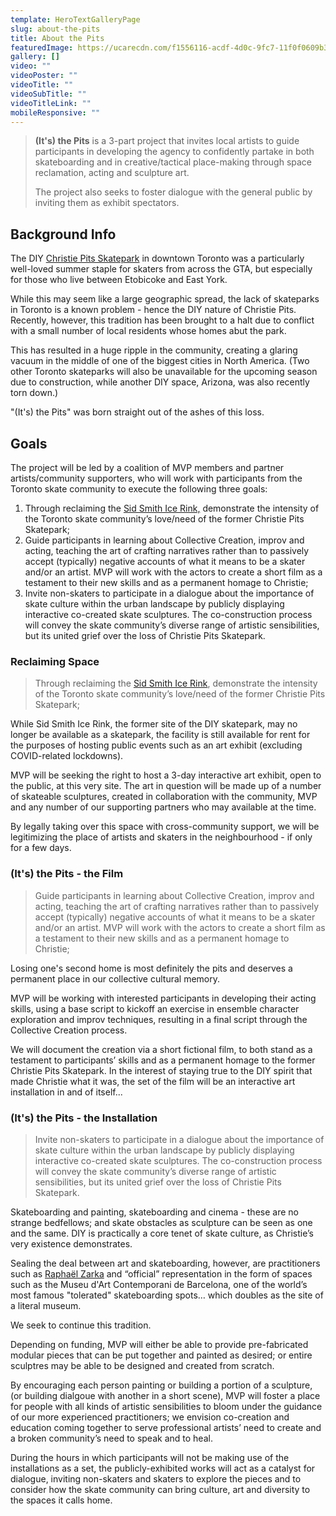 ```yaml
---
template: HeroTextGalleryPage
slug: about-the-pits
title: About the Pits
featuredImage: https://ucarecdn.com/f1556116-acdf-4d0c-9fc7-11f0f0609b37/
gallery: []
video: ""
videoPoster: ""
videoTitle: ""
videoSubTitle: ""
videoTitleLink: ""
mobileResponsive: ""
---
```

> [](http://raphaelzarka.com/)**(It's) the Pits** is a 3-part project that invites local artists to guide participants in developing the agency to confidently partake in both skateboarding and in creative/tactical place-making through space reclamation, acting and sculpture art.
>
> The project also seeks to foster dialogue with the general public by inviting them as exhibit spectators.

## Background Info

The DIY [Christie Pits Skatepark](https://www.instagram.com/cpskateboardpark/?hl=en) in downtown Toronto was a particularly well-loved summer staple for skaters from across the GTA, but especially for those who live between Etobicoke and East York.

While this may seem like a large geographic spread, the lack of skateparks in Toronto is a known problem - hence the DIY nature of Christie Pits. Recently, however, this tradition has been brought to a halt due to conflict with a small number of local residents whose homes abut the park.

This has resulted in a huge ripple in the community, creating a glaring vacuum in the middle of one of the biggest cities in North America. (Two other Toronto skateparks will also be unavailable for the upcoming season due to construction, while another DIY space, Arizona, was also recently torn down.)

"(It's) the Pits" was born straight out of the ashes of this loss.

## Goals

The project will be led by a coalition of MVP members and partner artists/community supporters, who will work with participants from the Toronto skate community to execute the following three goals:

1. Through reclaiming the [Sid Smith Ice Rink,](https://goo.gl/maps/wz3kgFkW4bYsXBvq7) demonstrate the intensity of the Toronto skate community’s love/need of the former Christie Pits Skatepark;
2. Guide participants in learning about Collective Creation, improv and acting, teaching the art of crafting narratives rather than to passively accept (typically) negative accounts of what it means to be a skater and/or an artist. MVP will work with the actors to create a short film as a testament to their new skills and as a permanent homage to Christie;
3. Invite non-skaters to participate in a dialogue about the importance of skate culture within the urban landscape by publicly displaying interactive co-created skate sculptures. The co-construction process will convey the skate community’s diverse range of artistic sensibilities, but its united grief over the loss of Christie Pits Skatepark.

### Reclaiming Space

> Through reclaiming the [Sid Smith Ice Rink](https://goo.gl/maps/wz3kgFkW4bYsXBvq7), demonstrate the intensity of the Toronto skate community’s love/need of the former Christie Pits Skatepark;

While Sid Smith Ice Rink, the former site of the DIY skatepark, may no longer be available as a skatepark, the facility is still available for rent for the purposes of hosting public events such as an art exhibit (excluding COVID-related lockdowns).

MVP will be seeking the right to host a 3-day interactive art exhibit, open to the public, at this very site. The art in question will be made up of a number of skateable sculptures, created in collaboration with the community, MVP and any number of our supporting partners who may available at the time.

By legally taking over this space with cross-community support, we will be legitimizing the place of artists and skaters in the neighbourhood - if only for a few days.

### (It's) the Pits - the Film

> Guide participants in learning about Collective Creation, improv and acting, teaching the art of crafting narratives rather than to passively accept (typically) negative accounts of what it means to be a skater and/or an artist. MVP will work with the actors to create a short film as a testament to their new skills and as a permanent homage to Christie;

Losing one's second home is most definitely the pits and deserves a permanent place in our collective cultural memory.

MVP will be working with interested participants in developing their acting skills, using a base script to kickoff an exercise in ensemble character exploration and improv techniques, resulting in a final script through the Collective Creation process.

We will document the creation via a short fictional film, to both stand as a testament to participants’ skills and as a permanent homage to the former Christie Pits Skatepark. In the interest of staying true to the DIY spirit that made Christie what it was, the set of the film will be an interactive art installation in and of itself...

### (It's) the Pits - the Installation

> Invite non-skaters to participate in a dialogue about the importance of skate culture within the urban landscape by publicly displaying interactive co-created skate sculptures. The co-construction process will convey the skate community’s diverse range of artistic sensibilities, but its united grief over the loss of Christie Pits Skatepark.

Skateboarding and painting, skateboarding and cinema - these are no strange bedfellows; and skate obstacles as sculpture can be seen as one and the same. DIY is practically a core tenet of skate culture, as Christie’s very existence demonstrates.

Sealing the deal between art and skateboarding, however, are practitioners such as [Raphaël Zarka](http://raphaelzarka.com/) and  “official” representation in the form of spaces such as the Museu d'Art Contemporani de Barcelona, one of the world’s most famous "tolerated" skateboarding spots… which doubles as the site of a literal museum.

We seek to continue this tradition.

Depending on funding, MVP will either be able to provide pre-fabricated modular pieces that can be put together and painted as desired; or entire sculptres may be able to be designed and created from scratch.

By encouraging each person painting or building a portion of a sculpture, (or building dialgoue with another in a short scene), MVP will foster a place for people with all kinds of artistic sensibilities to bloom under the guidance of our more experienced practitioners; we envision co-creation and education coming together to serve professional artists’ need to create and a broken community’s need to speak and to heal.

During the hours in which participants will not be making use of the installations as a set, the publicly-exhibited works will act as a catalyst for dialogue, inviting non-skaters and skaters to explore the pieces and to consider how the skate community can bring culture, art and diversity to the spaces it calls home.